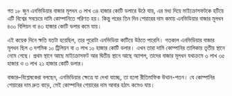 গত ১৮ জুন এনভিডিয়ার বাজার মূলধন ৩ লাখ ৩৪ হাজার কোটি ডলারে উঠে যায়, এর মধ্য দিয়ে মাইক্রোসফটকে হটিয়ে এটি বিশ্বের সবচেয়ে দামি কোম্পানিতে পরিণত হয়। কিন্তু পরের তিন দিন শেয়ারের দাম কমায় এনভিডিয়ার বাজার মূলধন ৪৩০ বিলিয়ন বা ৪৩ হাজার কোটি ডলার কমে যায়।

এই কয়েক দিনে ক্ষতি যতটা হয়েছিল, তার পুরোটা এনভিডিয়া কাটিয়ে উঠতে পারেনি। গতকাল এনভিডিয়ার বাজার মূলধন ছিল ৩ দশমিক ১০ ট্রিলিয়ন বা ৩ লাখ ১০ হাজার কোটি ডলার। এখন তারা দামি কোম্পানির তালিকায় তৃতীয় স্থানে নেমে গেছে। প্রথম স্থানে আছে মাইক্রোসফট আর দ্বিতীয় স্থানে আছে অ্যাপল, তাদের বাজার মূলধন যথাক্রমে ৩ লাখ ৩৫ হাজার ও ৩ লাখ ২১ হাজার কোটি ডলার।

বাজার–বিশ্লেষকেরা বলছেন, এনভিডিয়ার ক্ষেত্রে যা দেখা যাচ্ছে, তা হলো রীতিমাফিক উত্থান-পতন। যে কোম্পানির শেয়ারের দাম দ্রুত বাড়ে, সেই কোম্পানির শেয়ারের দাম আবার হঠাৎ কমেও যায়।
